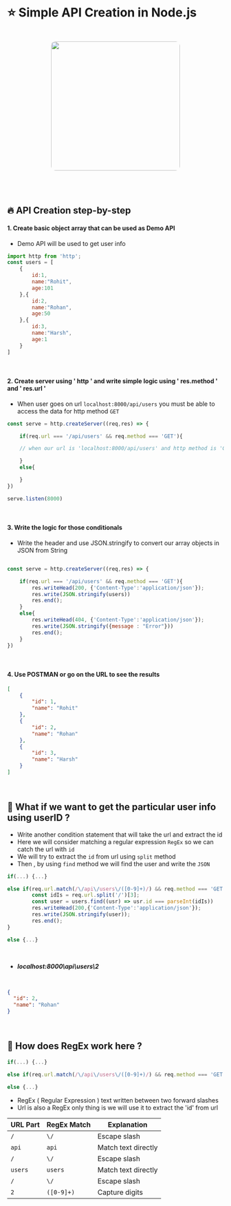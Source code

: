 # ⭐ Simple API Creation in Node.js

<p align="center">
  <img 
    src="https://github.com/user-attachments/assets/96725a21-ac26-446f-840c-59499fa5a043", 
    width="300" 
    style="border-radius:10px; margin-top:20px; margin-bottom:20px;" 
  />
</p>

<br>

## 🔥 API Creation step-by-step
#### 1. Create basic object array that can be used as __Demo API__
- Demo API will be used to get user info

```js
import http from 'http';
const users = [
    {
        id:1,
        name:"Rohit",
        age:101
    },{
        id:2,
        name:"Rohan",
        age:50
    },{
        id:3,
        name:"Harsh",
        age:1
    }
]
```

<br>

#### 2. Create server using ' http ' and write simple logic using ' res.method ' and ' res.url '
- When user goes on url ```localhost:8000/api/users``` you must be able to access the data for http method ```GET```
```js
const serve = http.createServer((req,res) => {

    if(req.url === '/api/users' && req.method === 'GET'){

    // when our url is 'localhost:8000/api/users' and http method is 'GET'

    }
    else{

    }
})

serve.listen(8000)
```
<br>

#### 3. Write the logic for those conditionals
- Write the header and use JSON.stringify to convert our array objects in JSON from String
```js

const serve = http.createServer((req,res) => {

    if(req.url === '/api/users' && req.method === 'GET'){
        res.writeHead(200, {'Content-Type':'application/json'});
        res.write(JSON.stringify(users))
        res.end();
    }
    else{
        res.writeHead(404, {'Content-Type':'application/json'});
        res.write(JSON.stringify({message : "Error"}))
        res.end();
    }
})

```
<br>

#### 4. Use POSTMAN or go on the URL to see the results

```json
[
    {
        "id": 1,
        "name": "Rohit"
    },
    {
        "id": 2,
        "name": "Rohan"
    },
    {
        "id": 3,
        "name": "Harsh"
    }
]
```
<br>

## 🎯 What if we want to get the particular user info using userID ?
- Write another condition statement that will take the url and extract the id
- Here we will consider matching a regular expression ```RegEx``` so we can catch the url with ```id```
- We will try to extract the ```id``` from url using ```split``` method
- Then , by using ```find``` method we will find the user and write the ```JSON```
```js
if(...) {...}

else if(req.url.match(/\/api\/users\/([0-9]+)/) && req.method === 'GET'){
        const idIs = req.url.split('/')[3];
        const user = users.find((usr) => usr.id === parseInt(idIs))
        res.writeHead(200,{'Content-Type':'application/json'});
        res.write(JSON.stringify(user));
        res.end();
}

else {...}
```
<br>

- ___localhost:8000\api\users\2___

<br>

```json
{
  "id": 2,
  "name": "Rohan"
}
```
<br>

## 🌱 How does RegEx work here ?
```js
if(...) {...}

else if(req.url.match(/\/api\/users\/([0-9]+)/) && req.method === 'GET'){ }

else {...}
```
- RegEx ( Regular Expression ) text written between two forward slashes
- Url is also a RegEx only thing is we will use it to extract the 'id' from url

| URL Part | RegEx Match | Explanation         |
| -------- | ----------- | ------------------- |
| `/`      | `\/`        | Escape slash        |
| `api`    | `api`       | Match text directly |
| `/`      | `\/`        | Escape slash        |
| `users`  | `users`     | Match text directly |
| `/`      | `\/`        | Escape slash        |
| `2`      | `([0-9]+)`  | Capture digits      |  

<br>
